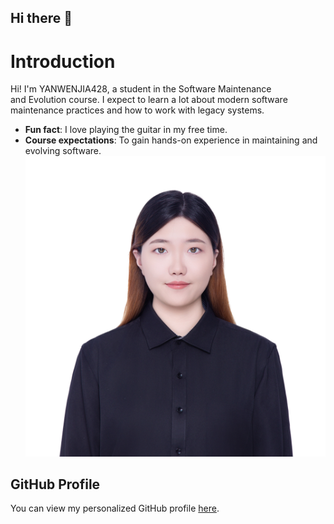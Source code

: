 ## Hi there 👋

# Introduction
Hi! I'm YANWENJIA428, a student in the Software Maintenance  
and Evolution course. 
I expect to learn a lot about modern software maintenance 
practices and how to work with legacy systems.
- **Fun fact**: I love playing the guitar in my free time.
- **Course expectations**: To gain hands-on experience in 
maintaining and evolving software.
![My Image](image.jpg) <!-- Link to the uploaded image -->
## GitHub Profile
You can view my personalized GitHub profile 
[here](https://github.com/YANWENJIA428).
